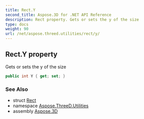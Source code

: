 ```yaml
---
title: Rect.Y
second_title: Aspose.3D for .NET API Reference
description: Rect property. Gets or sets the y of the size
type: docs
weight: 90
url: /net/aspose.threed.utilities/rect/y/
---
```

## Rect.Y property

Gets or sets the y of the size

```csharp
public int Y { get; set; }
```

### See Also

* struct [Rect](../)
* namespace [Aspose.ThreeD.Utilities](../../rect/)
* assembly [Aspose.3D](../../../)


